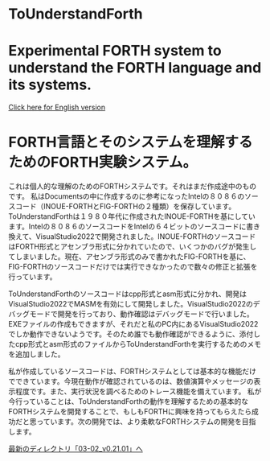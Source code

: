 # ToUnderstandForth  
# Experimental FORTH system to understand the FORTH language and its systems.  
[ Click here for English version](README_ENG.md)   
  
# FORTH言語とそのシステムを理解するためのFORTH実験システム。  
これは個人的な理解のためのFORTHシステムです。それはまだ作成途中のものです。
私はDocumentsの中に作成するのに参考になったIntelの８０８６のソースコード（INOUE-FORTHとFIG-FORTHの２種類）を保存しています。ToUnderstandForthは１９８０年代に作成されたINOUE-FORTHを基にしています。Intelの８０８６のソースコードをIntelの６４ビットのソースコードに書き換えて、VisualStudio2022で開発されました。INOUE-FORTHのソースコードはFORTH形式とアセンブラ形式に分かれていたので、いくつかのバグが発生してしまいました。現在、アセンブラ形式のみで書かれたFIG-FORTHを基に、FIG-FORTHのソースコードだけでは実行できなかったので数々の修正と拡張を行っています。

ToUnderstandForthのソースコードはcpp形式とasm形式に分かれ、開発はVisualStudio2022でMASMを有効にして開発しました。VisualStudio2022のデバッグモードで開発を行っており、動作確認はデバッグモードで行いました。EXEファイルの作成もできますが、それだと私のPC内にあるVisualStudio2022でしか動作できないようです。そのため誰でも動作確認ができるように、添付したcpp形式とasm形式のファイルからToUnderstandForthを実行するためのメモを追加しました。

私が作成しているソースコードは、FORTHシステムとしては基本的な機能だけでできています。今現在動作が確認されているのは、数値演算やメッセージの表示程度です。また、実行状況を調べるためのトレース機能を備えています。
私が今行っていることは、ToUnderstandForthの動作を理解するための基本的なFORTHシステムを開発することで、もしもFORTHに興味を持ってもらえたら成功だと思っています。次の開発では、より柔軟なFORTHシステムの開発を目指します。  
  
[最新のディレクトリ「03-02_v0.21.01」へ ](./JPN/Documents/03-02_v0.21.01_JPN)      
